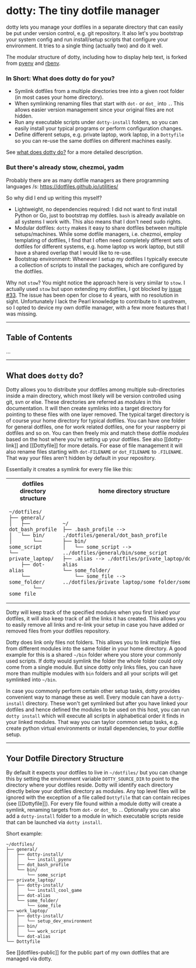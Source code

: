 # dotty: The tiny dotfile manager

dotty lets you manage your dotfiles in a separate directory that can easily be put under version
control, e.g. git repository. It also let's you bootstrap your system config and run install/setup
scripts that configure your environment. It tries to a single thing (actually two) and do it well. 

The modular structure of dotty, including how to display help text, is forked from
[pyenv](https://github.com/pyenv/pyenv) and [rbenv](https://github.com/rbenv/rbenv).

### In Short: What does dotty do for you?

* Symlink dotfiles from a multiple directories tree into a given root folder (in most cases your
  home directory).
* When symlinking renaming files that start with `dot-` or `dot_` into `.`. This allows easier
  version management since your original files are not hidden.
* Run any executable scripts under `dotty-install` folders, so you can easily install your typical
  programs or perform configuration changes.
* Define different setups, e.g. private laptop, work laptop, in a `Dottyfile` so you can re-use the
  same dotfiles on different machines easily.

See [what does dotty do?](#what-does-dotty-do) for a more detailed description.

### But there's already stow, chezmoi, yadm

Probably there are as many dotfile managers as there programming languages /s:
https://dotfiles.github.io/utilities/

So why did I end up writing this myself?

* Lightweight, no dependencies required: I did not want to first install Python or Go, just to
  bootstrap my dotfiles. `bash` is already available on all systems I work with. This also means
  that I don't need sudo rights.
* Modular dotfiles: `dotty` makes it easy to share dotfiles between multiple setups/machines. While
  some dotfile managers, i.e. chezmoi, employ templating of dotfiles, I find that I often need
  completely different sets of dotfiles for different systems, e.g. home laptop vs work laptop, but
  still have a shared overlap that I would like to re-use.
* Bootstrap environment: Whenever I setup my dotfiles I typically execute a collection of scripts to
  install the packages, which are configured by the dotfiles.

Why not `stow`? You might notice the approach here is very similar to `stow`. I actually used `stow`
but upon extending my dotfiles, I got blocked by [issue
#33](https://github.com/aspiers/stow/issues/33). The issue has been open for close to 4 years, with
no resolution in sight. Unfortunately I lack the Pearl knowledge to contribute to it upstream, so I
opted to device my own dotfile manager, with a few more features that I was missing.

----

## Table of Contents

...

----

## What does `dotty` do?

Dotty allows you to distribute your dotfiles among multiple sub-directories inside a main directory,
which most likely will be version controlled using git, svn or else. These directories are referred
as _modules_ in this documentation. It will then create symlinks into a target directory for
pointing to these files with one layer removed. The typical target directory is of course your home
directory for typical dotfiles. You can have one folder for general dotfiles, one for work related
dotfiles, one for your raspberry pi dotfiles and so on. You can then freely mix and match these
dotfile _modules_ based on the host where you're setting up your dotfiles. See also [[dotty-link]]
and [[Dottyfile]] for more details. For ease of file management it will also rename files starting
with `dot-FILENAME` or `dot_FILENAME` to `.FILENAME`. That way your files aren't hidden by default
in your repository. 

Essentially it creates a symlink for every file like this:

<table>
<tr>
<th>dotfiles directory structure</th>
<th>home directory structure</th>
</tr>
<tr>
<td>
  
```
~/dotfiles/
├── general/
│   ├── dot_bash_profile
│   └── bin/
│       └── some_script
└── private_laptop/
    ├── dot-alias
    └── some_folder/
        └── some_file
```
  
</td>
<td>

```
~/
├── .bash_profile --> ./dotfiles/general/dot_bash_profile
├── bin/
│   └── some_script --> ../dotfiles/general/bin/some_script
├── .alias --> ./dotfiles/private_laptop/dot-alias
└── some_folder/
    └── some_file --> ../dotfiles/private_laptop/some_folder/some_file
```

</td>
</tr>
</table>

Dotty will keep track of the specified modules when you first linked your dotfiles, it will also
keep track of all the links it has created. This allows you to easily remove all links and re-link
your setup in case you have added or removed files from your dotfiles repository.

Dotty does link only files not folders. This allows you to link multiple files from different
modules into the same folder in your home directory. A good example for this is a shared `~/bin`
folder where you store your commonly used scripts. If dotty would symlink the folder the whole
folder could only come from a single module. But since dotty only links files, you can have more
than multiple modules with `bin` folders and all your scripts will get symlinked into `~/bin`. 

In case you commonly perform certain other setup tasks, dotty provides convenient way to manage
these as well. Every module can have a `dotty-install` directory. These won't get symlinked but
after you have linked your dotfiles and hence defined the modules to be used on this host, you can
run `dotty install` which will execute all scripts in alphabetical order it finds in your linked
modules. That way you can taylor common setup tasks, e.g. create python virtual environments or
install dependencies, to your dotfile setup. 


----

## Your Dotfile Directory Structure

By default it expects your dotfiles to live in `~/dotfiles/` but you can change this by setting the
environment variable `DOTTY_SOURCE_DIR` to point to the directory where your dotfiles reside. Dotty
will identify each directory directly below your dotfiles directory as modules. Any top level files
will be ignored with the exception of a file called `Dottyfile` that can contain recipes (see
[[Dottyfile]]). For every file found within a module dotty will create a symlink, renaming targets from `dot-` or `dot_` to `.`. Optionally you can also add a `dotty-install` folder to a module in which executable scripts reside that can be launched via `dotty install`.

Short example:
```
~/dotfiles/
├── general/
│   ├── dotty-install/
│   │   └── install_pyenv
│   ├── dot_bash_profile
│   └── bin/
│       └── some_script
├── private_laptop/
│   ├── dotty-install/
│   │   └── install_cool_game
│   ├── dot-alias
│   └── some_folder/
│       └── some_file
├── work_laptop/
│   ├── dotty-install/
│   │   └── setup_dev_environment
│   ├── bin/
│   │   └── work_script
│   └── dot-alias
└── Dottyfile
```

See [[dotfiles-public]] for the public part of my own dotfiles that are managed via dotty. 